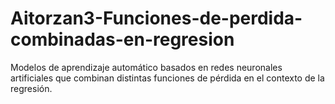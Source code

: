 # Aitorzan3-Funciones-de-perdida-combinadas-en-regresion
Modelos de aprendizaje automático basados en redes neuronales artificiales que combinan distintas funciones de pérdida en el contexto de la regresión.
